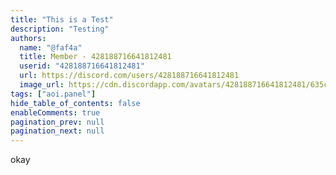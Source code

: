 ```yaml
---
title: "This is a Test"
description: "Testing"
authors:
  name: "@faf4a"
  title: Member - 428188716641812481
  userid: "428188716641812481"
  url: https://discord.com/users/428188716641812481
  image_url: https://cdn.discordapp.com/avatars/428188716641812481/635c1dca728b68c2fa329dbcb3330204.png
tags: ["aoi.panel"]
hide_table_of_contents: false
enableComments: true
pagination_prev: null
pagination_next: null
---
```


okay